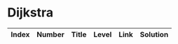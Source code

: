 # Dijkstra

| Index | Number | Title | Level | Link | Solution |
| ----- | ------ | ----- | ----- | ---- | -------- |

